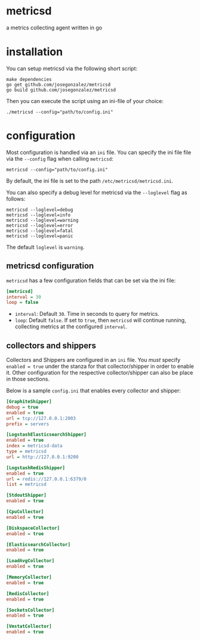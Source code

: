 # metricsd

a metrics collecting agent written in go

# installation

You can setup metricsd via the following short script:

```shell
make dependencies
go get github.com/josegonzalez/metricsd
go build github.com/josegonzalez/metricsd
```

Then you can execute the script using an ini-file of your choice:

```shell
./metricsd --config="path/to/config.ini"
```

# configuration

Most configuration is handled via an `ini` file. You can specify the ini file file via the `--config` flag when calling `metricsd`:

```shell
metricsd --config="path/to/config.ini"
```

By default, the ini file is set to the path `/etc/metricsd/metricsd.ini`.

You can also specify a debug level for metricsd via the `--loglevel` flag as follows:

```shell
metricsd --loglevel=debug
metricsd --loglevel=info
metricsd --loglevel=warning
metricsd --loglevel=error
metricsd --loglevel=fatal
metricsd --loglevel=panic
```

The default `loglevel` is `warning`.

## metricsd configuration

`metricsd` has a few configuration fields that can be set via the ini file:

```ini
[metricsd]
interval = 30
loop = false
```

- `interval`: Default `30`. Time in seconds to query for metrics.
- `loop`: Default `false`. If set to `true`, then `metricsd` will continue running, collecting metrics at the configured `interval`.

## collectors and shippers

Collectors and Shippers are configured in an `ini` file. You *must* specify `enabled = true` under the stanza for that collector/shipper in order to enable it. Other configuration for the respective collector/shipper can also be place in those sections.

Below is a sample `config.ini` that enables every collector and shipper:

```ini
[GraphiteShipper]
debug = true
enabled = true
url = tcp://127.0.0.1:2003
prefix = servers

[LogstashElasticsearchShipper]
enabled = true
index = metricsd-data
type = metricsd
url = http://127.0.0.1:9200

[LogstashRedisShipper]
enabled = true
url = redis://127.0.0.1:6379/0
list = metricsd

[StdoutShipper]
enabled = true

[CpuCollector]
enabled = true

[DiskspaceCollector]
enabled = true

[ElasticsearchCollector]
enabled = true

[LoadAvgCollector]
enabled = true

[MemoryCollector]
enabled = true

[RedisCollector]
enabled = true

[SocketsCollector]
enabled = true

[VmstatCollector]
enabled = true
```
